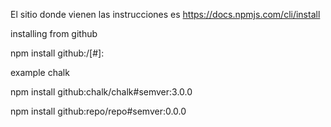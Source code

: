 El sitio donde vienen las instrucciones es https://docs.npmjs.com/cli/install

installing from github

npm install github:<githubname>/<githubrepo>[#<commit-ish>]:

example chalk

npm install github:chalk/chalk#semver:3.0.0

npm install github:repo/repo#semver:0.0.0



